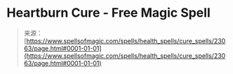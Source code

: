 <!--yml
category: 未分类
date: 2024-06-12 19:07:56
-->

# Heartburn Cure - Free Magic Spell

> 来源：[https://www.spellsofmagic.com/spells/health_spells/cure_spells/23063/page.html#0001-01-01](https://www.spellsofmagic.com/spells/health_spells/cure_spells/23063/page.html#0001-01-01)